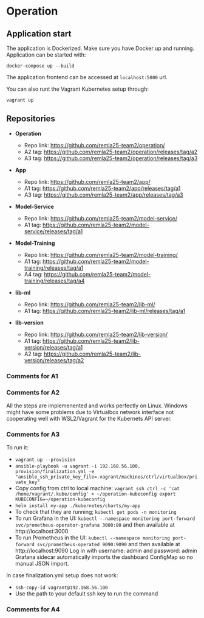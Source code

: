 # Operation

## Application start

The application is Dockerized. Make sure you have Docker up and running. Application can be started with:
```
docker-compose up --build
```

The application frontend can be accessed at ```localhost:5000``` url.

You can also runt the Vagrant Kubernetes setup through:
```
vagrant up
```


## Repositories

- **Operation**  
  - Repo link: https://github.com/remla25-team2/operation/
  - A2 tag: https://github.com/remla25-team2/operation/releases/tag/a2
  - A3 tag: https://github.com/remla25-team2/operation/releases/tag/a3
  
- **App**  
  - Repo link: https://github.com/remla25-team2/app/
  - A1 tag: https://github.com/remla25-team2/app/releases/tag/a1
  - A3 tag: https://github.com/remla25-team2/app/releases/tag/a3

- **Model-Service**  
  - Repo link: https://github.com/remla25-team2/model-service/  
  - A1 tag: https://github.com/remla25-team2/model-service/releases/tag/a1
  
- **Model-Training**  
  - Repo link: https://github.com/remla25-team2/model-training/  
  - A1 tag: https://github.com/remla25-team2/model-training/releases/tag/a1
  - A4 tag: https://github.com/remla25-team2/model-training/releases/tag/a4
  
- **lib-ml**  
  - Repo link: https://github.com/remla25-team2/lib-ml/ 
  - A1 tag: https://github.com/remla25-team2/lib-ml/releases/tag/a1
  
- **lib-version**  
  - Repo link: https://github.com/remla25-team2/lib-version/  
  - A1 tag: https://github.com/remla25-team2/lib-version/releases/tag/a1
  - A2 tag: https://github.com/remla25-team2/lib-version/releases/tag/a2
  
### Comments for A1

### Comments for A2
All the steps are implemenented and works perfectly on Linux. Windows might have some problems due to Virtualbox network interface not cooperating well with WSL2/Vagrant for the Kubernets API server.

### Comments for A3
To run it: 
 - ```vagrant up --provision```
 - ```ansible-playbook -u vagrant -i 192.168.56.100, provision/finalization.yml -e "ansible_ssh_private_key_file=.vagrant/machines/ctrl/virtualbox/private_key"```
 - Copy config from ctrl to local machine: ```vagrant ssh ctrl -c 'cat /home/vagrant/.kube/config' > ~/operation-kubeconfig
export KUBECONFIG=~/operation-kubeconfig```
 - ```helm install my-app ./kubernetes/charts/my-app```
 - To check that they are running;   ```kubectl get pods -n monitoring```
 - To run Grafana in the UI: ```kubectl --namespace monitoring port-forward svc/prometheus-operator-grafana 3000:80``` and then available at http://localhost:3000
 - To run Prometheus in the UI: ```kubectl --namespace monitoring port-forward svc/prometheus-operated 9090:9090``` and then available at http://localhost:9090
   Log in with username: admin and password: admin 
Grafana sidecar automatically imports the dashboard ConfigMap so no manual JSON import.

In case finalization.yml setup does not work:
 - ```ssh-copy-id vagrant@192.168.56.100```
 - Use the path to your default ssh key to run the command

### Comments for A4
